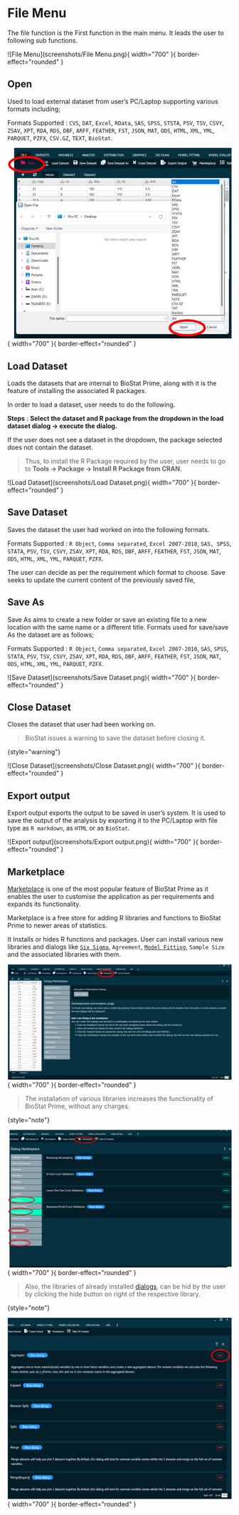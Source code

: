 # File Menu

The file function is the First function in the main menu. It leads the user to following sub functions.

![File Menu](screenshots/File Menu.png){ width="700" }{ border-effect="rounded" }

## Open

Used to load external dataset from user’s PC/Laptop supporting various formats including;


Formats Supported
: `CVS`, `DAT`, `Excel`, `RData`, `SAS`, `SPSS`, `STSTA`, `PSV`, `TSV`, `CSVY`, `ZSAV`, `XPT`, `RDA`, `RDS`, `DBF`, `ARFF`, `FEATHER`, `FST`, `JSON`, `MAT`, `ODS`, `HTML`, `XML`, `YML`, `PARQUET`, `PZFX`, `CSV.GZ`, `TEXT`, `BioStat`.

![Open](screenshots/Open.png){ width="700" }{ border-effect="rounded" }

## Load Dataset

Loads the datasets that are internal to BioStat Prime, along with it is the feature of installing the associated R packages. 

In order to load a dataset, user needs to do the following.

__Steps__
: __Select the dataset and R package from the dropdown in the load dataset dialog  ->  execute the dialog.__

If the user does not see a dataset in the dropdown, the package selected does not contain the dataset. 

>Thus, to install the R Package required by the user, user needs to go to __Tools -> Package -> Install R Package from CRAN.__

![Load Dataset](screenshots/Load Dataset.png){ width="700" }{ border-effect="rounded" }

## Save Dataset

Saves the dataset the user had worked on into the following formats.

Formats Supported
: `R Object`, `Comma separated`, `Excel 2007-2010`, `SAS, SPSS`, `STATA`, `PSV`, `TSV`, `CSVY`, `ZSAV`, `XPT`, `RDA`, `RDS`, `DBF`, `ARFF`, `FEATHER`, `FST`, `JSON`, `MAT`, `ODS`, `HTML`, `XML`, `YML`, `PARQUET`, `PZFX`. 

The user can decide as per the requirement which format to choose. Save seeks to update the current content of the previously saved file,

## Save As

Save As aims to create a new folder or save an existing file to a new location with the same name or a different title. Formats used for save/save As the dataset are as follows;

Formats Supported
: `R Object`, `Comma separated`, `Excel 2007-2010`, `SAS`, `SPSS`, `STATA`, `PSV`, `TSV`, `CSVY`, `ZSAV`, `XPT`, `RDA`, `RDS`, `DBF`, `ARFF`, `FEATHER`, `FST`, `JSON`, `MAT`, `ODS`, `HTML`, `XML`, `YML`, `PARQUET`, `PZFX`.

![Save Dataset](screenshots/Save Dataset.png){ width="700" }{ border-effect="rounded" }

## Close Dataset

Closes the dataset that user had been working on.
> BioStat issues a warning to save the dataset before closing it.
>
{style="warning"}

![Close Dataset](screenshots/Close Dataset.png){ width="700" }{ border-effect="rounded" }

## Export output

Export output exports the output to be saved in user’s system. It is used to save the output of the analysis by exporting it to the PC/Laptop with file type as `R markdown`, as `HTML` or as `BioStat`.

![Export output](screenshots/Export output.png){ width="700" }{ border-effect="rounded" }

## Marketplace

[Marketplace](Marketplace.md "The Marketplace is a free shop where R functions and libraries can be added to BioStat Prime to cover more recent statistical topics.") is one of the most popular feature of BioStat Prime as it enables the user to customise the application as per requirements and expands its functionality. 

Marketplace is a free store for adding R libraries and functions to  BioStat Prime to newer areas of statistics. 

It Installs or hides R functions and packages. User can install various new libraries and dialogs like [`Six Sigma`](Six-Sigma.md), `Agreement`, [`Model Fitting`](Model-Fitting.md), `Sample Size` and the associated libraries with them.

![Marketplace](screenshots/Marketplace.png){ width="700" }{ border-effect="rounded" }

> The installation of various libraries increases the functionality of BioStat Prime, without any charges.
>
{style="note"}

![Marketplace](screenshots/Marketplace2.png){ width="700" }{ border-effect="rounded" }

> Also, the libraries of already installed [dialogs](How-to-use-BioStat-Prime.md#dialog "The Dialog is the window where different variables are selected to perform some tests or analysis."), can be hid by the user by clicking the hide button on right of the respective library.
>
{style="note"}

![Marketplace](screenshots/Marketplace3.png){ width="700" }{ border-effect="rounded" }